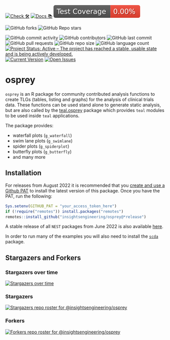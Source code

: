 

<!-- start badges -->
[![Check 🛠](https://github.com/insightsengineering/osprey/actions/workflows/check.yaml/badge.svg)](https://github.com/insightsengineering/osprey/actions/workflows/check.yaml)
[![Docs 📚](https://github.com/insightsengineering/osprey/actions/workflows/docs.yaml/badge.svg)](https://insightsengineering.github.io/osprey/)
[![Code Coverage 📔](https://raw.githubusercontent.com/insightsengineering/osprey/_xml_coverage_reports/data/main/badge.svg)](https://raw.githubusercontent.com/insightsengineering/osprey/_xml_coverage_reports/data/main/coverage.xml)

![GitHub forks](https://img.shields.io/github/forks/insightsengineering/osprey?style=social)
![GitHub Repo stars](https://img.shields.io/github/stars/insightsengineering/osprey?style=social)

![GitHub commit activity](https://img.shields.io/github/commit-activity/m/insightsengineering/osprey)
![GitHub contributors](https://img.shields.io/github/contributors/insightsengineering/osprey)
![GitHub last commit](https://img.shields.io/github/last-commit/insightsengineering/osprey)
![GitHub pull requests](https://img.shields.io/github/issues-pr/insightsengineering/osprey)
![GitHub repo size](https://img.shields.io/github/repo-size/insightsengineering/osprey)
![GitHub language count](https://img.shields.io/github/languages/count/insightsengineering/osprey)
[![Project Status: Active – The project has reached a stable, usable state and is being actively developed.](https://www.repostatus.org/badges/latest/active.svg)](https://www.repostatus.org/#active)
[![Current Version](https://img.shields.io/github/r-package/v/insightsengineering/osprey/main?color=purple\&label=package%20version)](https://github.com/insightsengineering/osprey/tree/main)
[![Open Issues](https://img.shields.io/github/issues-raw/insightsengineering/osprey?color=red\&label=open%20issues)](https://github.com/insightsengineering/osprey/issues?q=is%3Aissue+is%3Aopen+sort%3Aupdated-desc)
<!-- end badges -->


# osprey
`osprey` is an R package for community contributed analysis functions to create TLGs (tables, listing and graphs) for the analysis of clinical trials data. These functions can be used stand alone to generate static analysis, but are also called by the [teal.osprey](https://insightsengineering.github.io/teal.osprey/) package which provides `teal` modules to be used inside `teal` applications.

The package provides:

<!-- markdownlint-disable MD007 MD030 -->
- waterfall plots (`g_waterfall`)
- swim lane plots (`g_swimlane`)
- spider plots (`g_spiderplot`)
- butterfly plots (`g_butterfly`)
- and many more
<!-- markdownlint-enable MD007 MD030 -->

## Installation

For releases from August 2022 it is recommended that you [create and use a Github PAT](https://docs.github.com/en/github/authenticating-to-github/keeping-your-account-and-data-secure/creating-a-personal-access-token) to install the latest version of this package. Once you have the PAT, run the following:

```r
Sys.setenv(GITHUB_PAT = "your_access_token_here")
if (!require("remotes")) install.packages("remotes")
remotes::install_github("insightsengineering/osprey@*release")
```

A stable release of all `NEST` packages from June 2022 is also available [here](https://github.com/insightsengineering/depository#readme).

In order to run many of the examples you will also need to install the [`scda`](https://github.com/insightsengineering/scda) package.

## Stargazers and Forkers

### Stargazers over time

[![Stargazers over time](https://starchart.cc/insightsengineering/osprey.svg)](https://starchart.cc/insightsengineering/osprey)

### Stargazers

[![Stargazers repo roster for @insightsengineering/osprey](https://reporoster.com/stars/insightsengineering/osprey)](https://github.com/insightsengineering/osprey/stargazers)

### Forkers

[![Forkers repo roster for @insightsengineering/osprey](https://reporoster.com/forks/insightsengineering/osprey)](https://github.com/insightsengineering/osprey/network/members)
